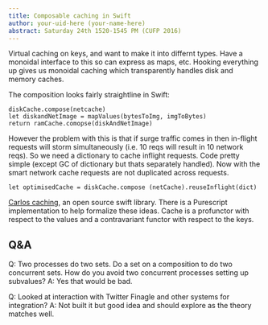 ```yaml
---
title: Composable caching in Swift
author: your-uid-here (your-name-here)
abstract: Saturday 24th 1520-1545 PM (CUFP 2016)
---
```


Virtual caching on keys, and want to make it into differnt types.  Have a monoidal interface to this so can express as maps, etc.
Hooking everything up gives us monoidal caching which transparently handles disk and memory caches.

The composition looks fairly straightline in Swift:
```
diskCache.compose(netcache)
let diskandNetImage = mapValues(bytesToImg, imgToBytes)
return ramCache.comopse(diskAndNetImage)
```

However the problem with this is that if surge traffic comes in then in-flight requests will storm simultaneously (i.e. 10 reqs will result in 10 network reqs). So we need a dictionary to cache inflight requests. Code pretty simple (except GC of dictionary but thats separately handled). Now with the smart network cache requests are not duplicated across requests.

```
let optimisedCache = diskCache.compose (netCache).reuseInflight(dict)
```

[Carlos caching](https://github.com/WeltN24/Carlos), an open source swift library. There is a Purescript implementation to help formalize these ideas.  Cache is a profunctor with respect to the values and a contravariant functor with respect to the keys.

## Q&A

Q: Two processes do two sets. Do a set on a composition to do two concurrent sets. How do you avoid two concurrent processes setting up subvalues? 
A: Yes that would be bad.

Q: Looked at interaction with Twitter Finagle and other systems for integration?
A: Not built it but good idea and should explore as the theory matches well.
